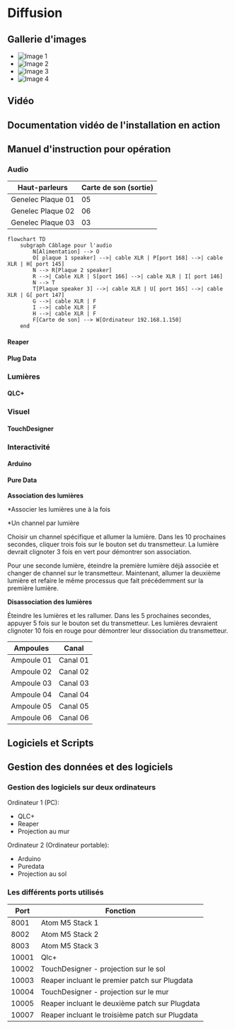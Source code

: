 # Diffusion

## Gallerie d'images
* ![Image 1](https://placehold.co/400x400?text=1+image)
* ![Image 2](https://placehold.co/400x400?text=2+image)
* ![Image 3](https://placehold.co/400x400?text=3+image)
* ![Image 4](https://placehold.co/400x400?text=4+image)

## Vidéo

## Documentation vidéo de l'installation en action

## Manuel d'instruction pour opération

### Audio 

| Haut-parleurs     | Carte de son (sortie) |
| ----------------- | --------------------- |
| Genelec Plaque 01 | 05                    |
| Genelec Plaque 02 | 06                    |
| Genelec Plaque 03 | 03                    |

```mermaid
flowchart TD
    subgraph Câblage pour l'audio
        N[Alimentation] --> O
        O[ plaque 1 speaker] -->| cable XLR | P[port 168] -->| cable XLR | H[ port 145]
        N --> R[Plaque 2 speaker]
        R -->| Cable XLR | S[port 166] -->| cable XLR | I[ port 146]
        N --> T
        T[Plaque speaker 3] -->| cable XLR | U[ port 165] -->| cable XLR | G[ port 147]
        G -->| cable XLR | F
        I -->| cable XLR | F
        H -->| cable XLR | F
        F[Carte de son] --> W[Ordinateur 192.168.1.150]
    end
```
#### Reaper

#### Plug Data

### Lumières

#### QLC+

### Visuel

#### TouchDesigner

### Interactivité

#### Arduino

#### Pure Data


**Association des lumières**

*Associer les lumières une à la fois

*Un channel par lumière

Choisir un channel spécifique et allumer la lumière. Dans les 10 prochaines secondes, cliquer trois fois sur le bouton set du transmetteur. La lumière devrait clignoter 3 fois en vert pour démontrer son association.

Pour une seconde lumière, éteindre la première lumière déjà associée et changer de channel sur le transmetteur. Maintenant, allumer la deuxième lumière et refaire le même processus que fait précédemment sur la première lumière.

**Disassociation des lumières**

Éteindre les lumières et les rallumer. Dans les 5 prochaines secondes, appuyer 5 fois sur le bouton set du transmetteur. Les lumières devraient clignoter 10 fois en rouge pour démontrer leur dissociation du transmetteur.

| Ampoules   | Canal    |
| ---------- | -------- |
| Ampoule 01 | Canal 01 |
| Ampoule 02 | Canal 02 |
| Ampoule 03 | Canal 03 |
| Ampoule 04 | Canal 04 |
| Ampoule 05 | Canal 05 |
| Ampoule 06 | Canal 06 |

## Logiciels et Scripts

## Gestion des données et des logiciels

### Gestion des logiciels sur deux ordinateurs
Ordinateur 1 (PC):
* QLC+
* Reaper
* Projection au mur

Ordinateur 2 (Ordinateur portable):
* Arduino
* Puredata
* Projection au sol

### Les différents ports utilisés
| Port  | Fonction                                        |
| ----- | ----------------------------------------------- |
| 8001  | Atom M5 Stack 1                                 |
| 8002  | Atom M5 Stack 2                                 |
| 8003  | Atom M5 Stack 3                                 |
| 10001 | Qlc+                                            |
| 10002 | TouchDesigner - projection sur le sol           |
| 10003 | Reaper incluant le premier patch sur Plugdata   |
| 10004 | TouchDesigner - projection sur le mur           |
| 10005 | Reaper incluant le deuxième patch sur Plugdata  |
| 10007 | Reaper incluant le troisième patch sur Plugdata |
